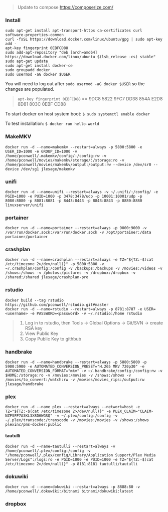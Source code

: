 > Update to compose https://composerize.com/

### Install
```
sudo apt-get install apt-transport-https ca-certificates curl software-properties-common
curl -fsSL https://download.docker.com/linux/ubuntu/gpg | sudo apt-key add -
apt-key fingerprint 0EBFCD88
sudo add-apt-repository "deb [arch=amd64] https://download.docker.com/linux/ubuntu $(lsb_release -cs) stable"
sudo apt-get update
sudo apt-get install docker-ce
sudo groupadd docker
sudo usermod -aG docker $USER
```

You will need to log out after `sudo usermod -aG docker $USER` so the changes are populated.

> `apt-key fingerprint 0EBFCD88` == 9DC8 5822 9FC7 DD38 854A E2D8 8D81 803C 0EBF CD88

To start docker on host system boot: `$ sudo systemctl enable docker`

To test installation: `$ docker run hello-world`

### MakeMKV
```
docker run -d --name=makemkv --restart=always -p 5800:5800 -e USER_ID=1000 -e GROUP_ID=1000 -v /home/pconwell/.makemkv/config/:/config:rw -v /home/pconwell/movies/makemkv/storage/:/storage:ro -v /home/pconwell/movies/makemkv/output:/output:rw --device /dev/sr0 --device /dev/sg1 jlesage/makemkv
```


### unifi

```
docker run -d --name=unifi --restart=always -v ~/.unifi/:/config/ -e PGID=1000 -e PUID=1000 -p 3478:3478/udp -p 10001:10001/udp -p 8080:8080 -p 8081:8081 -p 8443:8443 -p 8843:8843 -p 8880:8880 linuxserver/unifi
```

### portainer

```
docker run -d --name=portainer --restart=always -p 9000:9000 -v /var/run/docker.sock:/var/run/docker.sock -v /opt/portainer:/data portainer/portainer
```

### crashplan


```
docker run -d --name=crashplan --restart=always -e TZ="${TZ:-$(cat /etc/timezone 2>/dev/null)}" -p 5800:5800 -v ~/.crashplan/config:/config -v /backups:/backups -v /movies:/videos -v /shows:/shows -v /photos:/pictures -v /dropbox:/dropbox -v /shared:/shared jlesage/crashplan-pro
```

### rstudio


```
docker build --tag rstudio https://github.com/pconwell/rstudio.git#master
docker run -d --name=rstudio --restart=always -p 8781:8787 -e USER=<username> -e PASSWORD=<password> -v ~/.rstudio:/home rstudio
```

> 1. Log in to rstudio, then Tools -> Global Options -> Git/SVN -> create RSA key
> 2. View Public Key
> 3. Copy Public Key to githbub


### handbrake


```
docker run -d --name=handbrake --restart=always -p 5880:5800 -p 5900:5900 -e AUTOMATED_CONVERSION_PRESET="H.265 MKV 720p30" -e AUTOMATED_CONVERSION_FORMAT="mkv" -v ~/.handbrake/config:/config:rw -v $HOME:/storage:ro -v /movies:/movies -v /shows:/shows -v /movies/to_convert:/watch:rw -v /movies/movies_rips:/output:rw jlesage/handbrake
```

### plex


```
docker run -d --name plex --restart=always --network=host -e TZ="${TZ:-$(cat /etc/timezone 2>/dev/null)}" -e PLEX_CLAIM="CLAIM-NZPSFP7A3KL3X8D6WGSQ" -v ~/.plex/config:/config -v ~/.plex/transcode:/transcode -v /movies:/movies -v /shows:/shows plexinc/pms-docker:public
```

#### tautulli
```
docker run -d --name=tautulli --restart=always -v /home/pconwell/.plex/config:/config -v "/home/pconwell/.plex/config/Library/Application Support/Plex Media Server/Logs":/logs:ro -e PGID=1000 -e PUID=1000 -e TZ="${TZ:-$(cat /etc/timezone 2>/dev/null)}" -p 8181:8181 tautulli/tautulli
```
### dokuwiki


```
docker run -d --name=dokuwiki --restart=always -p 8888:80 -v /home/pconwell/.dokuwiki:/bitnami bitnami/dokuwiki:latest
```

### dropbox


```

```
